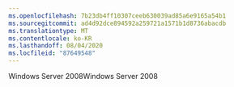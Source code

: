 ```yaml
---
ms.openlocfilehash: 7b23db4ff10307ceeb630039ad85a6e9165a54b1
ms.sourcegitcommit: ad4d92dce894592a259721a1571b1d8736abacdb
ms.translationtype: MT
ms.contentlocale: ko-KR
ms.lasthandoff: 08/04/2020
ms.locfileid: "87649548"
---
```

<span data-ttu-id="3c9ae-101">Windows Server 2008</span><span class="sxs-lookup"><span data-stu-id="3c9ae-101">Windows Server 2008</span></span>
